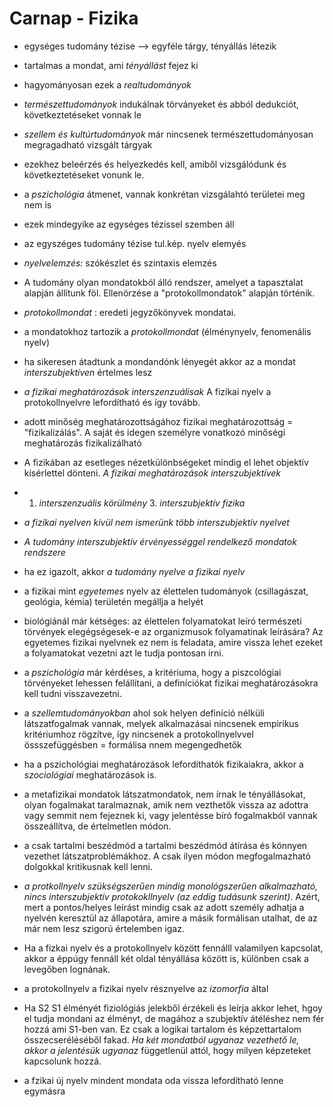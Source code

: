 # Carnap - Fizika

+ egységes tudomány tézise --> egyféle tárgy, tényállás létezik
+ tartalmas a mondat, ami *tényállást* fejez ki
+ hagyományosan ezek a *realtudományok*
+ *természettudományok* indukálnak törványeket és abból dedukciót, következtetéseket vonnak le
+ *szellem és kultúrtudományok* már nincsenek természettudományosan megragadható vizsgált tárgyak
+ ezekhez beleérzés és helyezkedés kell, amiből vizsgálódunk és következtetéseket vonunk le.
+ a *pszichológia* átmenet, vannak konkrétan vizsgálahtó területei meg nem is
+ ezek mindegyike az egységes tézissel szemben áll

+ az egyszéges tudomány tézise tul.kép. nyelv elemyés
+ *nyelvelemzés:* szókészlet és szintaxis elemzés

+ A tudomány olyan mondatokból álló rendszer, amelyet a tapasztalat alapján állítunk föl. Ellenörzése a "protokollmondatok" alapján történik. 
+ *protokollmondat* : eredeti jegyzőkönyvek mondatai.
+ a mondatokhoz tartozik a *protokollmondat* (élménynyelv, fenomenális nyelv)
+ ha sikeresen átadtunk a mondandónk lényegét akkor az a mondat *interszubjektíven* értelmes lesz

+ *a fizikai meghatározások interszenzuálisak* A fizikai  nyelv a protokollnyelvre lefordítható és így tovább. 
+ adott minőség meghatározottságához fizikai meghatározottság = "fizikalizálás". A saját és idegen személyre vonatkozó minőségi meghatározás fizikalizálható
+ A fizikában az esetleges nézetkülönbségeket mindig el lehet objektív kísérlettel dönteni. *A fizikai meghatározások interszubjektívek*
+ 1. *interszenzuális körülmény* 3. *interszubjektív fizika*
+ *a fizikai nyelven kívül nem ismerünk több interszubjektív nyelvet*
+ *A tudomány interszubjektív érvényességgel rendelkező mondatok rendszere*
+ ha ez igazolt, akkor *a tudomány nyelve a fizikai nyelv*

+ a fizikai mint *egyetemes* nyelv  az élettelen tudományok (csillagászat, geológia, kémia) területén megállja a helyét

+ biológiánál már kétséges: az élettelen folyamatokat leíró természeti törvények elegégségesek-e az organizmusok folyamatinak leírására? Az egyetemes fizikai nyelvnek ez nem is feladata, amire vissza lehet ezeket a folyamatokat vezetni azt le tudja pontosan írni. 

+ a *pszichológia* már kérdéses, a kritériuma, hogy a piszcológiai törvényeket lehessen felállítani, a definíciókat fizikai meghatározásokra kell tudni visszavezetni.

 + a *szellemtudományokban* ahol sok helyen definíció nélküli látszatfogalmak vannak, melyek alkalmazásai nincsenek empirikus kritériumhoz rögzítve, így nincsenek a protokollnyelvvel össszefüggésben = formálisa nnem megengedhetők

 + ha a pszichológiai meghatározások lefordíthatók fizikaiakra, akkor a *szociológiai* meghatározások is.

 + a metafizikai mondatok látszatmondatok, nem írnak le tényállásokat, olyan fogalmakat taralmaznak, amik nem vezthetők vissza az adottra vagy semmit nem fejeznek ki, vagy jelentésse bíró fogalmakból vannak összeállítva, de értelmetlen módon.

 + a csak tartalmi beszédmód a tartalmi beszédmód átírása és könnyen vezethet látszatproblémákhoz. A csak ilyen módon megfogalmazható dolgokkal kritikusnak kell lenni.

 + *a protkollnyelv szükségszerűen mindig monológszerűen alkalmazható, nincs interszubjektív protokokllnyelv (az eddig tudásunk szerint)*. Azért, mert a pontos/helyes leírást mindig csak az adott személy adhatja a nyelvén keresztül az állapotára, amire a másik formálisan utalhat, de az már nem lesz szigorú értelemben igaz.

+ Ha a fizkai nyelv és a protokollnyelv között fennálll valamilyen kapcsolat, akkor a éppúgy fennáll két oldal tényállása között is, különben csak a levegőben lognának. 

+ a protokollnyelv a fizikai nyelv résznyelve az *izomorfia* által

+ Ha S2 S1 élményét fiziológiás jelekből érzékeli és leírja akkor lehet, hgoy el tudja mondani az élményt, de magához a szubjektív átéléshez nem fér hozzá ami S1-ben van. Ez csak a logikai tartalom és képzettartalom összecseréléséből fakad. *Ha két mondatból ugyanaz vezethető le, akkor a jelentésük ugyanaz* függetlenül attól, hogy milyen képzeteket kapcsolunk hozzá. 

+ a fzikai új nyelv mindent mondata oda vissza lefordítható lenne egymásra

